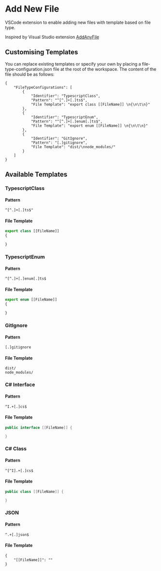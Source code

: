 # Add New File

VSCode extension to enable adding new files with template based on file type.

Inspired by Visual Studio extension [AddAnyFile](https://github.com/madskristensen/AddAnyFile)

## Customising Templates

You can replace existing templates or specify your own by placing a file-type-configuration.json file at the root of the workspace. The content of the file should be as follows:

```
{
    "FileTypeConfigurations": [
        {
            "Identifier": "TypescriptClass",
            "Pattern": "^[^.]+[.]ts$",
            "File Template": "export class [[FileName]] \n{\n\t\n}"
        },
        {
            "Identifier": "TypescriptEnum",
            "Pattern": "^[^.]+[.]enum[.]ts$",
            "File Template": "export enum [[FileName]] \n{\n\t\n}"
        },
        {
            "Identifier": "GitIgnore",
            "Pattern": "[.]gitignore",
            "File Template": "dist/\nnode_modules/"
        }
    ]
}
```

## Available Templates

### TypescriptClass

#### Pattern

```regex
^[^.]+[.]ts$"
```

#### File Template

```typescript
export class [[FileName]]
{

}
```

### TypescriptEnum

#### Pattern

```regex
^[^.]+[.]enum[.]ts$
```

#### File Template

```typescript
export enum [[FileName]]
{

}
```

### GitIgnore

#### Pattern

```regex
[.]gitignore
```

#### File Template

```
dist/
node_modules/
```

### C# Interface

#### Pattern

```regex
^I.+[.]cs$
```

#### File Template

```C#
public interface [[FileName]] {

}
```

### C# Class

#### Pattern

```regex
^[^I].+[.]cs$
```

#### File Template

```C#
public class [[FileName]] {

}
```

### JSON

#### Pattern

```regex
^.+[.]json$
```

#### File Template

```
{
    "[[FileName]]": ""
}
```

